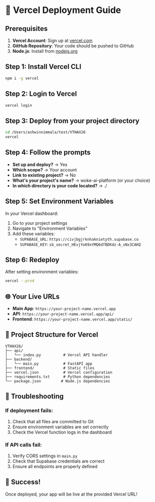 # 🚀 Vercel Deployment Guide

## Prerequisites
1. **Vercel Account**: Sign up at [vercel.com](https://vercel.com)
2. **GitHub Repository**: Your code should be pushed to GitHub
3. **Node.js**: Install from [nodejs.org](https://nodejs.org)

## Step 1: Install Vercel CLI
```bash
npm i -g vercel
```

## Step 2: Login to Vercel
```bash
vercel login
```

## Step 3: Deploy from your project directory
```bash
cd /Users/ashwinnimmala/test/VTHAX26
vercel
```

## Step 4: Follow the prompts
- **Set up and deploy?** → Yes
- **Which scope?** → Your account
- **Link to existing project?** → No
- **What's your project's name?** → woke-ai-platform (or your choice)
- **In which directory is your code located?** → ./

## Step 5: Set Environment Variables
In your Vercel dashboard:
1. Go to your project settings
2. Navigate to "Environment Variables"
3. Add these variables:
   - `SUPABASE_URL`: `https://civjbgjrknhaknietyth.supabase.co`
   - `SUPABASE_KEY`: `sb_secret_HEvjYo69xYMQ6dfBDKdz-A_sNx3CAKQ`

## Step 6: Redeploy
After setting environment variables:
```bash
vercel --prod
```

## 🌐 Your Live URLs
- **Main App**: `https://your-project-name.vercel.app`
- **API**: `https://your-project-name.vercel.app/api/`
- **Frontend**: `https://your-project-name.vercel.app/static/`

## 📁 Project Structure for Vercel
```
VTHAX26/
├── api/
│   └── index.py          # Vercel API handler
├── backend/
│   └── main.py           # FastAPI app
├── frontend/             # Static files
├── vercel.json           # Vercel configuration
├── requirements.txt      # Python dependencies
└── package.json         # Node.js dependencies
```

## 🔧 Troubleshooting

### If deployment fails:
1. Check that all files are committed to Git
2. Ensure environment variables are set correctly
3. Check the Vercel function logs in the dashboard

### If API calls fail:
1. Verify CORS settings in `main.py`
2. Check that Supabase credentials are correct
3. Ensure all endpoints are properly defined

## 🎉 Success!
Once deployed, your app will be live at the provided Vercel URL!
